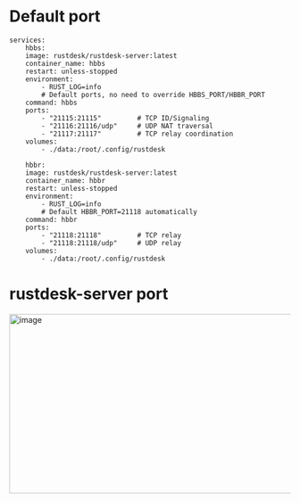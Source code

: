 # Default port

    services:
        hbbs:
        image: rustdesk/rustdesk-server:latest
        container_name: hbbs
        restart: unless-stopped
        environment:
            - RUST_LOG=info
            # Default ports, no need to override HBBS_PORT/HBBR_PORT
        command: hbbs
        ports:
            - "21115:21115"         # TCP ID/Signaling
            - "21116:21116/udp"     # UDP NAT traversal
            - "21117:21117"         # TCP relay coordination
        volumes:
            - ./data:/root/.config/rustdesk
    
        hbbr:
        image: rustdesk/rustdesk-server:latest
        container_name: hbbr
        restart: unless-stopped
        environment:
            - RUST_LOG=info
            # Default HBBR_PORT=21118 automatically
        command: hbbr
        ports:
            - "21118:21118"         # TCP relay
            - "21118:21118/udp"     # UDP relay
        volumes:
            - ./data:/root/.config/rustdesk
            
# rustdesk-server port

<img width="529" height="322" alt="image" src="https://github.com/user-attachments/assets/31b3e8d5-ba7d-4aa4-a2ed-471894379cd0" />
